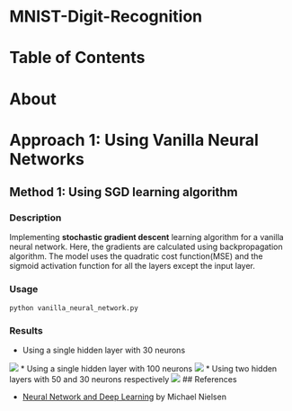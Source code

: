 # MNIST-Digit-Recognition

# Table of Contents

# About
# Approach 1: Using Vanilla Neural Networks

## Method 1: Using SGD learning algorithm

### Description

Implementing <b>stochastic gradient descent</b> learning algorithm for a vanilla neural network. Here, the gradients are calculated using backpropagation algorithm. The model uses the quadratic cost function(MSE) and the sigmoid activation function for all the layers except the input layer.

### Usage

```python vanilla_neural_network.py```

### Results

* Using a single hidden layer with 30 neurons
<img src = "assets/nn-with-30-hidden-neurons.png">
* Using a single hidden layer with 100 neurons
<img src = "assets/nn-with-100-hidden-neurons.png">
* Using two hidden layers with 50 and 30 neurons respectively
<img src = "assets/nn-with-50-30-hidden-layers.png">
## References

* <a href = "http://neuralnetworksanddeeplearning.com/index.html" >Neural Network and Deep Learning</a> by Michael Nielsen